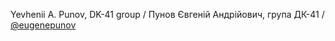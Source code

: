 Yevhenii A. Punov, DK-41 group / Пунов Євгеній Андрійович, група ДК-41 / [@eugenepunov](https://github.com/eugenepunov)